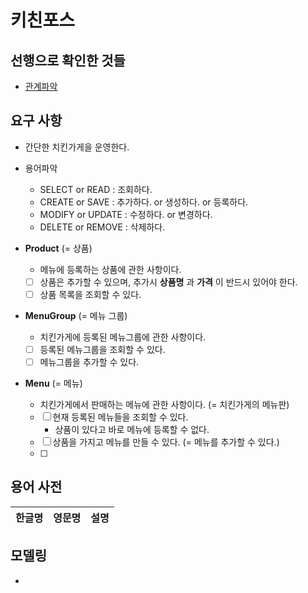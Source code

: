 # 키친포스

## 선행으로 확인한 것들
- [관계파악](https://github.com/pasudo123/ddd-strategic-design/blob/master/Step1-check.md)

## 요구 사항
- 간단한 치킨가게을 운영한다.

- 용어파악
  - SELECT or READ : 조회하다. 
  - CREATE or SAVE : 추가하다. or 생성하다. or 등록하다.
  - MODIFY or UPDATE : 수정하다. or 변경하다.
  - DELETE or REMOVE : 삭제하다.

- __Product__ (= 상품)
  - 메뉴에 등록하는 상품에 관한 사항이다.
  - [ ] 상품은 추가할 수 있으며, 추가시 __상품명__ 과 __가격__ 이 반드시 있어야 한다.
  - [ ] 상품 목록을 조회할 수 있다.
     
- __MenuGroup__ (= 메뉴 그룹)
  - 치킨가게에 등록된 메뉴그룹에 관한 사항이다.
  - [ ] 등록된 메뉴그룹을 조회할 수 있다.
  - [ ] 메뉴그룹을 추가할 수 있다.
  
- __Menu__ (= 메뉴)
  - 치킨가게에서 판매하는 메뉴에 관한 사항이다. (= 치킨가게의 메뉴판)
  - [ ] 현재 등록된 메뉴들을 조회할 수 있다.
    - 상품이 있다고 바로 메뉴에 등록할 수 없다.
  - [ ] 상품을 가지고 메뉴를 만들 수 있다. (= 메뉴를 추가할 수 있다.)
  - [ ]


## 용어 사전

| 한글명 | 영문명 | 설명 |
| --- | --- | --- |

## 모델링

- 
